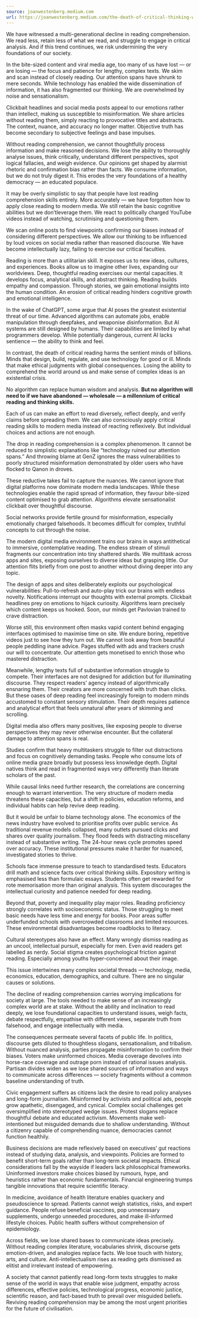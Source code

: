 ```yaml
---
source: joanwestenberg.medium.com
url: https://joanwestenberg.medium.com/the-death-of-critical-thinking-will-kill-us-long-before-ai-781fdd23cc7c
---
```


We have witnessed a multi-generational decline in reading comprehension. We read less, retain less of what we read, and struggle to engage in critical analysis. And if this trend continues, we risk undermining the very foundations of our society.

In the bite-sized content and viral media age, too many of us have lost — or are losing — the focus and patience for lengthy, complex texts. We skim and scan instead of closely reading. Our attention spans have shrunk to mere seconds. While technology has enabled the wide dissemination of information, it has also fragmented our thinking. We are overwhelmed by noise and sensationalism.

Clickbait headlines and social media posts appeal to our emotions rather than intellect, making us susceptible to misinformation. We share articles without reading them, simply reacting to provocative titles and abstracts. The context, nuance, and accuracy no longer matter. Objective truth has become secondary to subjective feelings and base impulses.

Without reading comprehension, we cannot thoughtfully process information and make reasoned decisions. We lose the ability to thoroughly analyse issues, think critically, understand different perspectives, spot logical fallacies, and weigh evidence. Our opinions get shaped by alarmist rhetoric and confirmation bias rather than facts. We consume information, but we do not truly digest it. This erodes the very foundations of a healthy democracy — an educated populace.

It may be overly simplistic to say that people have lost reading comprehension skills entirely. More accurately — we have forgotten how to apply close reading to modern media. We still retain the basic cognitive abilities but we don’tleverage them. We react to politically charged YouTube videos instead of watching, scrutinising and questioning them.

We scan online posts to find viewpoints confirming our biases instead of considering different perspectives. We allow our thinking to be influenced by loud voices on social media rather than reasoned discourse. We have become intellectually lazy, failing to exercise our critical faculties.

Reading is more than a utilitarian skill. It exposes us to new ideas, cultures, and experiences. Books allow us to imagine other lives, expanding our worldviews. Deep, thoughtful reading exercises our mental capacities. It develops focus, analytical skills, and abstract thinking. Reading builds empathy and compassion. Through stories, we gain emotional insights into the human condition. An erosion of critical reading hinders cognitive growth and emotional intelligence.

In the wake of ChatGPT, some argue that AI poses the greatest existential threat of our time. Advanced algorithms can automate jobs, enable manipulation through deepfakes, and weaponise disinformation. But AI systems are still designed by humans. Their capabilities are limited by what programmers develop. While potentially dangerous, current AI lacks sentience — the ability to think and feel.

In contrast, the death of critical reading harms the sentient minds of billions. Minds that design, build, regulate, and use technology for good or ill. Minds that make ethical judgments with global consequences. Losing the ability to comprehend the world around us and make sense of complex ideas is an existential crisis.

No algorithm can replace human wisdom and analysis. **But no algorithm will need to if we have abandoned — wholesale — a millennium of critical reading and thinking skills.**

Each of us can make an effort to read diversely, reflect deeply, and verify claims before spreading them. We can also consciously apply critical reading skills to modern media instead of reacting reflexively. But individual choices and actions are not enough.

The drop in reading comprehension is a complex phenomenon. It cannot be reduced to simplistic explanations like “technology ruined our attention spans.” And throwing blame at GenZ ignores the mass vulnerabilities to poorly structured misinformation demonstrated by older users who have flocked to Qanon in droves.

These reductive takes fail to capture the nuances. We cannot ignore that digital platforms now dominate modern media landscapes. While these technologies enable the rapid spread of information, they favour bite-sized content optimised to grab attention. Algorithms elevate sensationalist clickbait over thoughtful discourse.

Social networks provide fertile ground for misinformation, especially emotionally charged falsehoods. It becomes difficult for complex, truthful concepts to cut through the noise.

The modern digital media environment trains our brains in ways antithetical to immersive, contemplative reading. The endless stream of stimuli fragments our concentration into tiny shattered shards. We multitask across apps and sites, exposing ourselves to diverse ideas but grasping little. Our attention flits briefly from one post to another without diving deeper into any topic.

The design of apps and sites deliberately exploits our psychological vulnerabilities: Pull-to-refresh and auto-play trick our brains with endless novelty. Notifications interrupt our thoughts with external prompts. Clickbait headlines prey on emotions to hijack curiosity. Algorithms learn precisely which content keeps us hooked. Soon, our minds get Pavlovian trained to crave distraction.

Worse still, this environment often masks vapid content behind engaging interfaces optimised to maximise time on site. We endure boring, repetitive videos just to see how they turn out. We cannot look away from beautiful people peddling inane advice. Pages stuffed with ads and trackers crush our will to concentrate. Our attention gets monetised to enrich those who mastered distraction.

Meanwhile, lengthy texts full of substantive information struggle to compete. Their interfaces are not designed for addiction but for illuminating discourse. They respect readers’ agency instead of algorithmically ensnaring them. Their creators are more concerned with truth than clicks. But these oases of deep reading feel increasingly foreign to modern minds accustomed to constant sensory stimulation. Their depth requires patience and analytical effort that feels unnatural after years of skimming and scrolling.

Digital media also offers many positives, like exposing people to diverse perspectives they may never otherwise encounter. But the collateral damage to attention spans is real.

Studies confirm that heavy multitaskers struggle to filter out distractions and focus on cognitively demanding tasks. People who consume lots of online media graze broadly but possess less knowledge depth. Digital natives think and read in fragmented ways very differently than literate scholars of the past.

While causal links need further research, the correlations are concerning enough to warrant intervention. The very structure of modern media threatens these capacities, but a shift in policies, education reforms, and individual habits can help revive deep reading.

But it would be unfair to blame technology alone. The economics of the news industry have evolved to prioritise profits over public service. As traditional revenue models collapsed, many outlets pursued clicks and shares over quality journalism. They flood feeds with distracting miscellany instead of substantive writing. The 24-hour news cycle promotes speed over accuracy. These institutional pressures make it harder for nuanced, investigated stories to thrive.

Schools face immense pressure to teach to standardised tests. Educators drill math and science facts over critical thinking skills. Expository writing is emphasised less than formulaic essays. Students often get rewarded for rote memorisation more than original analysis. This system discourages the intellectual curiosity and patience needed for deep reading.

Beyond that, poverty and inequality play major roles. Reading proficiency strongly correlates with socioeconomic status. Those struggling to meet basic needs have less time and energy for books. Poor areas suffer underfunded schools with overcrowded classrooms and limited resources. These environmental disadvantages become roadblocks to literacy.

Cultural stereotypes also have an effect. Many wrongly dismiss reading as an uncool, intellectual pursuit, especially for men. Even avid readers get labelled as nerdy. Social stigma creates psychological friction against reading. Especially among youths hyper-concerned about their image.

This issue intertwines many complex societal threads — technology, media, economics, education, demographics, and culture. There are no singular causes or solutions.

The decline of reading comprehension carries worrying implications for society at large. The tools needed to make sense of an increasingly complex world are at stake. Without the ability and inclination to read deeply, we lose foundational capacities to understand issues, weigh facts, debate respectfully, empathise with different views, separate truth from falsehood, and engage intellectually with media.

The consequences permeate several facets of public life. In politics, discourse gets diluted to thoughtless slogans, sensationalism, and tribalism. Without nuanced analysis, parties propagate misinformation to confirm their biases. Voters make uninformed choices. Media coverage devolves into horse-race coverage and outrage porn instead of rational issues analysis. Partisan divides widen as we lose shared sources of information and ways to communicate across differences — society fragments without a common baseline understanding of truth.

Civic engagement suffers as citizens lack the desire to read policy analyses and long-form journalism. Misinformed by activists and political ads, people grow apathetic, disengaged, and cynical. Complex social challenges get oversimplified into stereotyped wedge issues. Protest slogans replace thoughtful debate and educated activism. Movements make well-intentioned but misguided demands due to shallow understanding. Without a citizenry capable of comprehending nuance, democracies cannot function healthily.

Business decisions are made reflexively based on executives’ gut reactions instead of studying data, analysis, and viewpoints. Policies are formed to benefit short-term goals rather than long-term societal impacts. Ethical considerations fall by the wayside if leaders lack philosophical frameworks. Uninformed investors make choices biased by rumours, hype, and heuristics rather than economic fundamentals. Financial engineering trumps tangible innovations that require scientific literacy.

In medicine, avoidance of health literature enables quackery and pseudoscience to spread. Patients cannot weigh statistics, risks, and expert guidance. People refuse beneficial vaccines, pop unnecessary supplements, undergo unneeded procedures, and make ill-informed lifestyle choices. Public health suffers without comprehension of epidemiology.

Across fields, we lose shared bases to communicate ideas precisely. Without reading complex literature, vocabularies shrink, discourse gets emotion-driven, and analogies replace facts. We lose touch with history, arts, and culture. Anti-intellectualism rises as reading gets dismissed as elitist and irrelevant instead of empowering.

A society that cannot patiently read long-form texts struggles to make sense of the world in ways that enable wise judgment, empathy across differences, effective policies, technological progress, economic justice, scientific reason, and fact-based truth to prevail over misguided beliefs. Reviving reading comprehension may be among the most urgent priorities for the future of civilisation.
